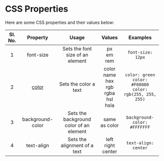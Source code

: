 # CSS Properties

Here are some CSS properties and their values below:

| Sl. No. | Property | Usage | Values | Examples |
| :-----: | :------: | :---: | :----: | :------: |
| 1 | font-size | Sets the font size of an element | px<br>em<br>rem | ```font-size: 12px``` |
| 2 | [color](7.%20CSS%20Colors.md) | Sets the color a text | color name<br>hex<br>rgb<br>rgba<br>hsl<br>hsla | ```color: green```<br>```color: #F08080```<br>```color: rgb(255, 255, 255)``` |
| 3 | background-color | Sets the background color of an element | same as color | ```background-color: #FFFFFFF``` |
| 4 | text-align | Sets the alignment of a text | left<br>right<br>center | ```text-align: center``` |